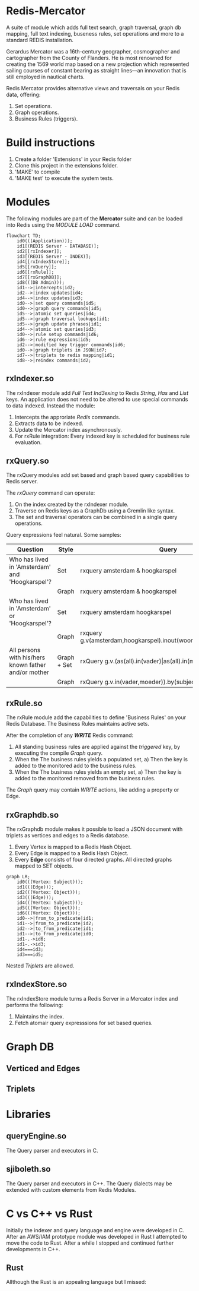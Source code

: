 # Redis-Mercator
A suite of module which adds full text search, graph traversal, graph db mapping, full text indexing, buseness rules, set operations and more to a standard REDIS installation.

Gerardus Mercator was a 16th-century geographer, cosmographer and cartographer from the County of Flanders. He is most renowned for creating the 1569 world map based on a new projection which represented sailing courses of constant bearing as straight lines—an innovation that is still employed in nautical charts.

Redis Mercator provides alternative views and traversals on your Redis data, offering:
1) Set operations.
2) Graph operations.
3) Business Rules (triggers).

# Build instructions
1) Create a folder 'Extensions' in your Redis folder
2) Clone this project in the extensions folder.
3) 'MAKE' to compile
4) 'MAKE test' to execute the system tests.

# Modules

The following modules are part of the **Mercator** suite and can be loaded into Redis using the *MODULE LOAD* command.


```mermaid
flowchart TD;
    id0(((Application)));
    id1[(REDIS Server - DATABASE)];
    id2[[rxIndexer]];
    id3[(REDIS Server - INDEX)];
    id4[[rxIndexStore]];
    id5[[rxQuery]];
    id6[[rxRule]];
    id7[[rxGraphDB]];
    id8(((DB Admin)));
    id1-->|intercepts|id2;
    id2-->|index updates|id4;
    id4-->|index updates|id3;
    id0-->|set query commands|id5;
    id0-->|graph query commands|id5;
    id5-->|atomic set queries|id4;
    id5-->|graph traversal lookups|id1;
    id5-->|graph update phrases|id1;
    id4-->|atomic set queries|id3;
    id0-->|rule setup commands|id6;
    id6-->|rule expressions|id5;
    id2-->|modified key trigger commands|id6;
    id0-->|graph triplets in JSON|id7;
    id7-->|triplets to redis mapping|id1;
    id8-->|reindex commands|id2;
```

## rxIndexer.so

The rxIndexer module add *Full Text Ind3exing* to Redis *String*, *Has* and *List* keys. 
An application does not need to be altered to use special commands to data indexed. Instead the module:
1) Intercepts the approriate *Redis* commands.
2) Extracts data to be indexed.
3) Update the Mercator index asynchronously.
4) For rxRule integration: Every indexed key is scheduled for business rule evaluation.

## rxQuery.so  

The rxQuery modules add set based and graph based query capabilities to Redis server.

The *rxQuery* command can operate:
1) On the index created by the rxIndexer module.
2) Traverse on Redis keys as a GraphDb using a Gremlin like syntax.
3) The set and traversal operators can be combined in a single query operations.

Query expressions feel natural. Some samples:

| Question | Style| Query |
| --------- |----| ----- |
| Who has lived in 'Amsterdam' and 'Hoogkarspel'? | Set | rxquery amsterdam & hoogkarspel |
|  | Graph | rxquery amsterdam & hoogkarspel |
| Who has lived in 'Amsterdam' or 'Hoogkarspel'? | Set | rxquery amsterdam hoogkarspel  |
| | Graph | rxquery  g.v(amsterdam,hoogkarspel).inout(woonplaats_van).by(object) |
| All persons with his/hers known father and/or mother| Graph + Set | rxQuery g.v.(as(all).in(vader)\|as(all).in(moeder)).by(subject) |
| | Graph | rxQuery g.v.in(vader,moeder)).by(subject) |



## rxRule.so  

The rxRule module add the capabilities to define 'Business Rules' on your Redis Database. The Business Rules maintains active sets.

After the completion of any ***WRITE*** Redis command:
1) All standing business rules are applied against the *triggered* key, by executing the compile *Graph* query.
2) When the The business rules yields a populated set,
    a) Then the key is added to  the monitored add to the business rules.
3) When the The business rules yields an empty set,
    a) Then the key is added to  the monitored removed from the business rules.
    
The  *Graph* query may contain *WRITE* actions, like adding a property or Edge.

## rxGraphdb.so 

The rxGraphdb module makes it possible to load a JSON document with triplets as vertices and edges to a Redis database.

1) Every Vertex is mapped to a Redis Hash Object.
2) Every Edge is mapped to a Redis Hash Object.
3) Every **Edge** consists of four directed graphs. All directed graphs mapped to SET objects. 

```mermaid
graph LR;
    id0(((Vertex: Subject)));
    id1(((Edge)));
    id2(((Vertex: Object)));
    id3(((Edge)));
    id4(((Vertex: Subject)));
    id5(((Vertex: Object)));
    id6(((Vertex: Object)));
    id0-->|from_to_predicate|id1;
    id1-->|from_to_predicate|id2;
    id2-->|to_from_predicate|id1;
    id1-->|to_from_predicate|id0;
    id1-.->id6;
    id1-.->id3;
    id4===id3;
    id3===id5;
```

Nested *Triplets* are allowed.

## rxIndexStore.so   

The rxIndexStore module turns a Redis Server in a Mercator index and performs the following:
1) Maintains the index.
2) Fetch atomair query expresssions for set based queries.

# Graph DB 

## Verticed and Edges

## Triplets

# Libraries

## queryEngine.so   

The Query parser and executors in C.

## sjiboleth.so

The Query parser and executors in C++.
The Query dialects may be extended with custom elements from Redis Modules.

# C vs C++ vs Rust

Initially the indexer and query language and engine were developed in C. After an AWS/IAM prototype module was developed in Rust I attempted to move the code to Rust. After a while I stopped and continued further developments in C++.

## Rust

Allthough the Rust is an appealing language but I missed:

